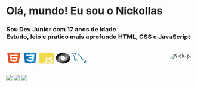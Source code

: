 ### <h1>Olá, mundo! Eu sou o Nickollas</h1>

<h3>Sou Dev Junior com 17 anos de idade<br>
Estudo, leio e pratico mais aprofundo HTML, CSS e JavaScript</h3>
<div style="display: inline_block"><br>
  <img align="center" alt="Nick-HTML" height="30" width="40" src="https://raw.githubusercontent.com/devicons/devicon/master/icons/html5/html5-original.svg">
  <img align="center" alt="Nick-CSS" height="30" width="40" src="https://raw.githubusercontent.com/devicons/devicon/master/icons/css3/css3-original.svg">
  <img align="center" alt="Nick-Js" height="30" width="40" src="https://raw.githubusercontent.com/devicons/devicon/master/icons/javascript/javascript-plain.svg">
  <img align="center" alt="Nick-Js" height="30" width="40" src="https://raw.githubusercontent.com/devicons/devicon/master/icons/json/json-original.svg">
  <img align="center" alt="Nick-Js" height="30" width="40" src="https://raw.githubusercontent.com/devicons/devicon/master/icons/mysql/mysql-original.svg">
  <img align="right" alt="Nick-pic" height="150" style="border-radius:50px;" src="https://cdn.discordapp.com/attachments/844702809580372070/1087071802930499695/Design_sem_nome.gif">
</div>
  
  ##
 
  <a href="https://www.instagram.com/nick.professor/" target="_blank"><img src="https://img.shields.io/badge/-Instagram-%23E4405F?style=for-the-badge&logo=instagram&logoColor=white" target="_blank"></a>
  <a href = "mailto:contatonickollasgs@gmail.com"><img src="https://img.shields.io/badge/-Gmail-%23333?style=for-the-badge&logo=gmail&logoColor=white" target="_blank"></a>
  <a href="https://www.linkedin.com/in/nickollas-silva-642109257/" target="_blank"><img src="https://img.shields.io/badge/-LinkedIn-%230077B5?style=for-the-badge&logo=linkedin&logoColor=white" target="_blank"></a> 
  
</div>
